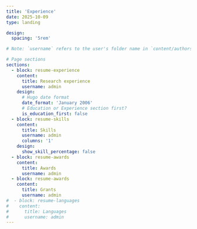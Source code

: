 ```yaml
---
title: 'Experience'
date: 2025-10-09
type: landing

design:
  spacing: '5rem'

# Note: `username` refers to the user's folder name in `content/authors/`

# Page sections
sections:
  - block: resume-experience
    content:
      title: Research experience
      username: admin
    design:
      # Hugo date format
      date_format: 'January 2006'
      # Education or Experience section first?
      is_education_first: false
  - block: resume-skills
    content:
      title: Skills
      username: admin
      columns: '1'
    design:
      show_skill_percentage: false
  - block: resume-awards
    content:
      title: Awards
      username: admin
  - block: resume-awards
    content:
      title: Grants
      username: admin
#  - block: resume-languages
#    content:
#      title: Languages
#      username: admin
---
```

